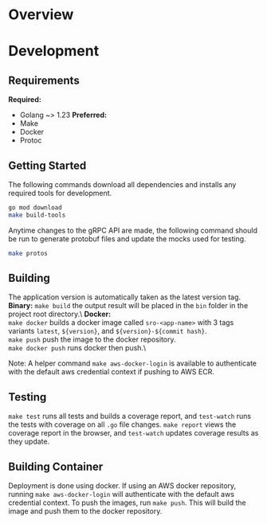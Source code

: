# Overview


# Development
## Requirements
**Required:**
* Golang ~> 1.23
**Preferred:**
* Make
* Docker
* Protoc

## Getting Started
The following commands download all dependencies and installs any required tools for development.
```bash
go mod download
make build-tools
```

Anytime changes to the gRPC API are made, the following command should be run to generate protobuf files and update the mocks used for testing.
```bash
make protos
```

## Building
The application version is automatically taken as the latest version tag.
**Binary:** `make build` the output result will be placed in the `bin` folder in the project root directory.\ 
**Docker:** \
    `make docker` builds a docker image called `sro-<app-name>` with 3 tags variants `latest`, `${version}`, and `${version}-${commit hash}`.\
    `make push` push the image to the docker repository.\
    `make docker push` runs docker then push.\

Note: A helper command `make aws-docker-login` is available to authenticate with the default aws credential context if pushing to AWS ECR.

## Testing
`make test` runs all tests and builds a coverage report, and `test-watch` runs the tests with coverage on all `.go` file changes.
`make report` views the coverage report in the browser, and `test-watch` updates coverage results as they update.

## Building Container
Deployment is done using docker. If using an AWS docker repository, running `make aws-docker-login` will authenticate with the default aws credential context. To push the images, run `make push`. This will build the image and push them to the docker repository.
